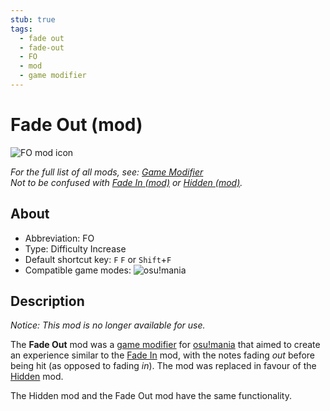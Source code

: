 ```yaml
---
stub: true
tags:
  - fade out
  - fade-out
  - FO
  - mod
  - game modifier
---
```


<!-- TODO:
- add score multiplier, shortcut key, and caption values
- Add information on when and why the Fade Out mod was removed -->

# Fade Out (mod)

![FO mod icon](/wiki/shared/mods/FO.png "Fade Out (FO) mod icon")

*For the full list of all mods, see: [Game Modifier](/wiki/Gameplay/Game_modifier)*\
*Not to be confused with [Fade In (mod)](/wiki/Gameplay/Game_modifier/Fade_In) or [Hidden (mod)](/wiki/Gameplay/Game_modifier/Hidden).*

## About

- Abbreviation: FO
- Type: Difficulty Increase
- Default shortcut key: `F` `F` or `Shift`+`F`
- Compatible game modes: ![][osu!mania]

## Description

*Notice: This mod is no longer available for use.*

The **Fade Out** mod was a [game modifier](/wiki/Gameplay/Game_modifier) for [osu!mania](/wiki/Game_mode/osu!mania) that aimed to create an experience similar to the [Fade In](/wiki/Gameplay/Game_modifier/Fade_In) mod, with the notes fading *out* before being hit (as opposed to fading *in*). The mod was replaced in favour of the [Hidden](/wiki/Gameplay/Game_modifier/Hidden) mod.

The Hidden mod and the Fade Out mod have the same functionality.

[osu!mania]: /wiki/shared/mode/mania.png "osu!mania"
